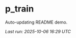 # p_train

Auto-updating README demo.

<!--START_SECTION:status-->
_Last run: 2025-10-06 16:29 UTC_
<!--END_SECTION:status-->




































































































































































































































































































































































































































































































































































































































































































































































































































































































































































































































